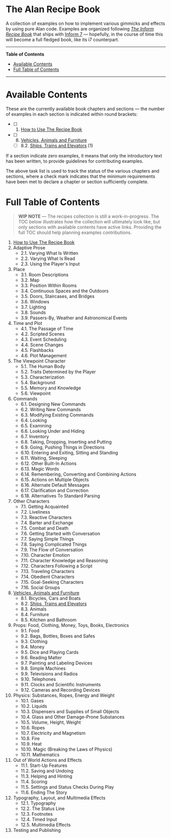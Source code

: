 # The Alan Recipe Book

A collection of examples on how to implement various gimmicks and effects by using pure Alan code.
Examples are organized following _[The Inform Recipe Book]_ that ships with [Inform 7] — hopefully, in the course of time this will become a full fledged book, like its i7 counterpart.


-----

**Table of Contents**


<!-- MarkdownTOC autolink="true" bracket="round" autoanchor="false" lowercase="only_ascii" uri_encoding="true" levels="1,2,3,4" -->

- [Available Contents](#available-contents)
- [Full Table of Contents](#full-table-of-contents)

<!-- /MarkdownTOC -->

-----

# Available Contents

These are the currently available book chapters and sections — the number of examples in each section is indicated within round brackets:

- [ ] 1. [How to Use The Recipe Book]
- [ ] 8. [Vehicles, Animals and Furniture]
    + [ ] 8.2. [Ships, Trains and Elevators]  (1)

If a section indicate zero examples, it means that only the introductory text has been written, to provide guidelines for contributing examples.

The above task list is used to track the status of the various chapters and sections, where a check mark indicates that the minimum requirements have been met to declare a chapter or section sufficiently complete.

# Full Table of Contents

> __WIP NOTE__ — The recipes collection is still a work-in-progress.
> The TOC below illustrates how the collection will ultimately look like, but only sections with available contents have active links.
> Providing the full TOC should help planning examples contributions.

1. [How to Use The Recipe Book]
2. Adaptive Prose
    + 2.1. Varying What Is Written
    + 2.2. Varying What Is Read
    + 2.3. Using the Player's Input
3. Place
    + 3.1. Room Descriptions
    + 3.2. Map
    + 3.3. Position Within Rooms
    + 3.4. Continuous Spaces and the Outdoors
    + 3.5. Doors, Staircases, and Bridges
    + 3.6. Windows
    + 3.7. Lighting
    + 3.8. Sounds
    + 3.9. Passers-By, Weather and Astronomical Events
4. Time and Plot
    + 4.1. The Passage of Time
    + 4.2. Scripted Scenes
    + 4.3. Event Scheduling
    + 4.4. Scene Changes
    + 4.5. Flashbacks
    + 4.6. Plot Management
5. The Viewpoint Character
    + 5.1. The Human Body
    + 5.2. Traits Determined by the Player
    + 5.3. Characterization
    + 5.4. Background
    + 5.5. Memory and Knowledge
    + 5.6. Viewpoint
6. Commands
    + 6.1. Designing New Commands
    + 6.2. Writing New Commands
    + 6.3. Modifying Existing Commands
    + 6.4. Looking
    + 6.5. Examining
    + 6.6. Looking Under and Hiding
    + 6.7. Inventory
    + 6.8. Taking, Dropping, Inserting and Putting
    + 6.9. Going, Pushing Things in Directions
    + 6.10. Entering and Exiting, Sitting and Standing
    + 6.11. Waiting, Sleeping
    + 6.12. Other Built-In Actions
    + 6.13. Magic Words
    + 6.14. Remembering, Converting and Combining Actions
    + 6.15. Actions on Multiple Objects
    + 6.16. Alternate Default Messages
    + 6.17. Clarification and Correction
    + 6.18. Alternatives To Standard Parsing
7. Other Characters
    + 7.1. Getting Acquainted
    + 7.2. Liveliness
    + 7.3. Reactive Characters
    + 7.4. Barter and Exchange
    + 7.5. Combat and Death
    + 7.6. Getting Started with Conversation
    + 7.7. Saying Simple Things
    + 7.8. Saying Complicated Things
    + 7.9. The Flow of Conversation
    + 7.10. Character Emotion
    + 7.11. Character Knowledge and Reasoning
    + 7.12. Characters Following a Script
    + 7.13. Traveling Characters
    + 7.14. Obedient Characters
    + 7.15. Goal-Seeking Characters
    + 7.16. Social Groups
8. [Vehicles, Animals and Furniture]
    + 8.1. Bicycles, Cars and Boats
    + 8.2. [Ships, Trains and Elevators]
    + 8.3. Animals
    + 8.4. Furniture
    + 8.5. Kitchen and Bathroom
9. Props: Food, Clothing, Money, Toys, Books, Electronics
    + 9.1. Food
    + 9.2. Bags, Bottles, Boxes and Safes
    + 9.3. Clothing
    + 9.4. Money
    + 9.5. Dice and Playing Cards
    + 9.6. Reading Matter
    + 9.7. Painting and Labeling Devices
    + 9.8. Simple Machines
    + 9.9. Televisions and Radios
    + 9.10. Telephones
    + 9.11. Clocks and Scientific Instruments
    + 9.12. Cameras and Recording Devices
10. Physics: Substances, Ropes, Energy and Weight
    + 10.1. Gases
    + 10.2. Liquids
    + 10.3. Dispensers and Supplies of Small Objects
    + 10.4. Glass and Other Damage-Prone Substances
    + 10.5. Volume, Height, Weight
    + 10.6. Ropes
    + 10.7. Electricity and Magnetism
    + 10.8. Fire
    + 10.9. Heat
    + 10.10. Magic (Breaking the Laws of Physics)
    + 10.11. Mathematics
11. Out of World Actions and Effects
    + 11.1. Start-Up Features
    + 11.2. Saving and Undoing
    + 11.3. Helping and Hinting
    + 11.4. Scoring
    + 11.5. Settings and Status Checks During Play
    + 11.6. Ending The Story
12. Typography, Layout, and Multimedia Effects
    + 12.1. Typography
    + 12.2. The Status Line
    + 12.3. Footnotes
    + 12.4. Timed Input
    + 12.5. Multimedia Effects
13. Testing and Publishing


<!-----------------------------------------------------------------------------
                               REFERENCE LINKS
------------------------------------------------------------------------------>

[Inform 7]: http://inform7.com "Visit Inform 7 website"
[The Inform Recipe Book]: http://inform7.com/book/RB_1_1.html "View 'The Inform Recipe Book' online"

<!-- Book Contents Links ------------------------------------------------------>

<!-- 1. How to Use The Recipe Book -->

[How to Use The Recipe Book]: ./01/README.md "Go to chapter 1. How to Use The Recipe Book"

<!-- 8. Vehicles, Animals and Furniture -->

[Vehicles, Animals and Furniture]: ./08/README.md "Go to chapter 8. Vehicles, Animals and Furniture"
[Ships, Trains and Elevators]: ./08/02/README.md "Go to §8.2. Ships, Trains and Elevators"

<!-- EOF -->